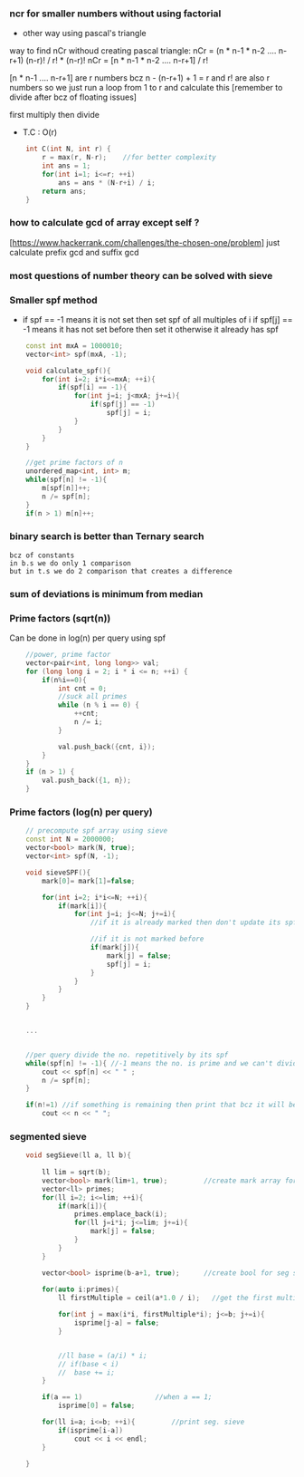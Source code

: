 ### ncr for smaller numbers without using factorial
- other way using pascal's triangle

way to find nCr withoud creating pascal triangle:
nCr = (n * n-1 * n-2 .... n-r+1) (n-r)! / r! * (n-r)!
nCr = [n * n-1 * n-2 .... n-r+1] / r!

[n * n-1 .... n-r+1] are r numbers bcz n - (n-r+1) + 1 = r
and r! are also r numbers 
so we just run a loop from 1 to r and calculate this [remember to divide after bcz of floating issues]

first multiply then divide

- T.C : O(r)

```c++
    int C(int N, int r) {
        r = max(r, N-r);    //for better complexity
        int ans = 1;
        for(int i=1; i<=r; ++i)
            ans = ans * (N-r+i) / i;
        return ans;
    }
```



### how to calculate gcd of array except self ? 
[https://www.hackerrank.com/challenges/the-chosen-one/problem]
    just calculate prefix gcd and suffix gcd






### most questions of number theory can be solved with sieve







### Smaller spf method
- if spf == -1 means it is not set then set spf of all multiples of i
    if spf[j] == -1 means it has not set before then set it otherwise it already has spf

```c++
    const int mxA = 1000010;
    vector<int> spf(mxA, -1);

    void calculate_spf(){
        for(int i=2; i*i<=mxA; ++i){
            if(spf[i] == -1){
                for(int j=i; j<mxA; j+=i){
                    if(spf[j] == -1)
                        spf[j] = i;
                }
            }
        }
    }

    //get prime factors of n
    unordered_map<int, int> m;
    while(spf[n] != -1){
        m[spf[n]]++;
        n /= spf[n];
    }
    if(n > 1) m[n]++;
```




### binary search is better than Ternary search
    bcz of constants
    in b.s we do only 1 comparison
    but in t.s we do 2 comparison that creates a difference

    
### sum of deviations is minimum from median




### Prime factors  (sqrt(n))

Can be done in log(n) per query
using spf

```c++
    //power, prime factor
	vector<pair<int, long long>> val;
	for (long long i = 2; i * i <= n; ++i) {
        if(n%i==0){
            int cnt = 0;
            //suck all primes
            while (n % i == 0) {
                ++cnt;
                n /= i;
            }

            val.push_back({cnt, i});
        }
	}
	if (n > 1) {
		val.push_back({1, n});
	}
```

### Prime factors (log(n) per query)

```c++
	// precompute spf array using sieve
	const int N = 2000000;
    vector<bool> mark(N, true);
    vector<int> spf(N, -1);

    void sieveSPF(){
        mark[0]= mark[1]=false;

        for(int i=2; i*i<=N; ++i){             
            if(mark[i]){
                for(int j=i; j<=N; j+=i){          
					//if it is already marked then don't update its spf bcz its spf is already set

					//if it is not marked before
					if(mark[j]){ 
						mark[j] = false;
						spf[j] = i;
					}
                }
            }
        }
    }


	...


	//per query divide the no. repetitively by its spf
	while(spf[n] != -1){ //-1 means the no. is prime and we can't divide it further
		cout << spf[n] << " " ;
		n /= spf[n];
	}

	if(n!=1) //if something is remaining then print that bcz it will be last prime no.
		cout << n << " ";


```

### segmented sieve

```c++
    void segSieve(ll a, ll b){
        
        ll lim = sqrt(b);
        vector<bool> mark(lim+1, true);         //create mark array for normal sieve
        vector<ll> primes;
        for(ll i=2; i<=lim; ++i){
            if(mark[i]){
                primes.emplace_back(i);
                for(ll j=i*i; j<=lim; j+=i){
                    mark[j] = false;
                }
            }
        }

        vector<bool> isprime(b-a+1, true);      //create bool for seg sieve
            
        for(auto i:primes){
			ll firstMultiple = ceil(a*1.0 / i);   //get the first multiple of prime i closest to a

			for(int j = max(i*i, firstMultiple*i); j<=b; j+=i){ 		//max(...) for optimization only
				isprime[j-a] = false;
			}


			//ll base = (a/i) * i;
			// if(base < i)
			// 	base += i;
        }

        if(a == 1)                  //when a == 1;
            isprime[0] = false;

        for(ll i=a; i<=b; ++i){         //print seg. sieve
            if(isprime[i-a])
                cout << i << endl;
        }

    }
```
